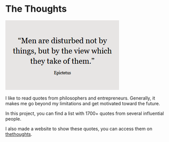 # The Thoughts

![](quote.png)


I like to read quotes from philosophers and entrepreneurs. Generally, it makes me go beyond my limitations and get motivated toward the future.

In this project, you can find a list with 1700+ quotes from several influential people.

I also made a website to show these quotes, you can access them on [thethoughts](https://thethoughts.henriquecustodia.dev/).

